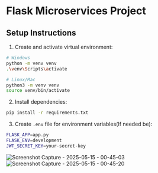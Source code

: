 # Flask Microservices Project

## Setup Instructions

1. Create and activate virtual environment:
```bash
# Windows
python -m venv venv
.\venv\Scripts\activate

# Linux/Mac
python3 -m venv venv
source venv/bin/activate
```

2. Install dependencies:
```bash
pip install -r requirements.txt
```

3. Create `.env` file for environment variables(If needed be):
```bash
FLASK_APP=app.py
FLASK_ENV=development
JWT_SECRET_KEY=your-secret-key
```


![Screenshot Capture - 2025-05-15 - 00-45-03](https://github.com/user-attachments/assets/24fb0304-b1e9-4c6d-baf7-691794f50856)
![Screenshot Capture - 2025-05-15 - 00-45-20](https://github.com/user-attachments/assets/1b4e5799-50c6-4d46-8b57-c68296968fd4)




